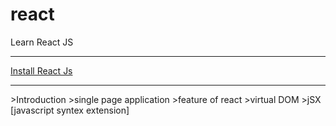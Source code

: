 # react
Learn React JS
<hr>
<a href="https://codewithpunit.github.io/react/">Install React Js</a>

<hr>
>Introduction
>single page application
>feature of react
>virtual DOM 
>jSX [javascript syntex extension]

